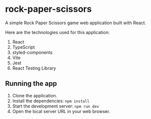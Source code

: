 # rock-paper-scissors

A simple Rock Paper Scissors game web application built with React.

Here are the technologies used for this application:

1. React
2. TypeScript
3. styled-components
4. Vite
5. Jest
6. React Testing Library

## Running the app

1. Clone the application.
2. Install the dependencies: `npm install`
3. Start the development server: `npm run dev`
4. Open the local server URL in your web browser.
